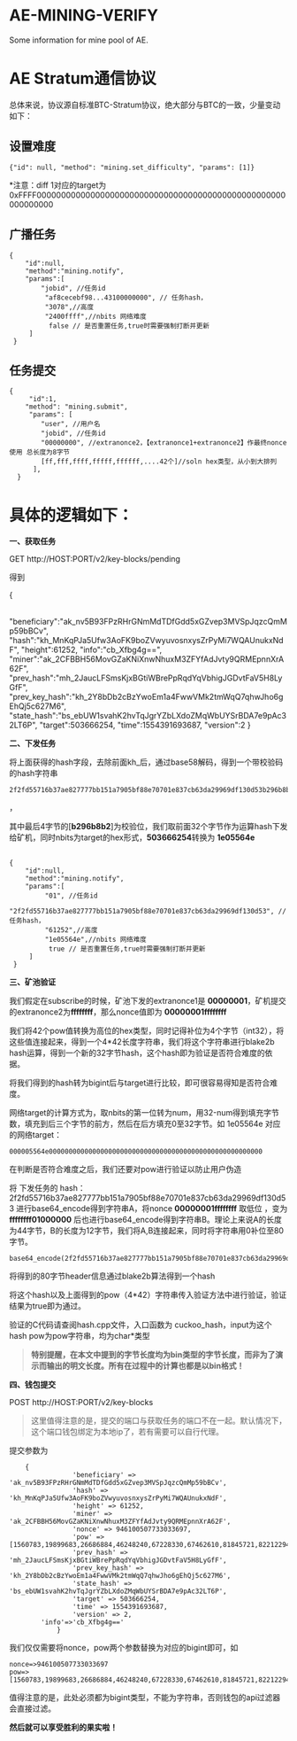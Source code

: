 # AE-MINING-VERIFY
Some information for mine pool of AE.

# AE Stratum通信协议

总体来说，协议源自标准BTC-Stratum协议，绝大部分与BTC的一致，少量变动如下：



## 设置难度

```
{"id": null, "method": "mining.set_difficulty", "params": [1]}
```

*注意：diff 1对应的target为 0xFFFF000000000000000000000000000000000000000000000000000000000000



## 广播任务

```
{ 
	"id":null,
	"method":"mining.notify", 
	"params":[
    	"jobid", //任务id
         "af8cecebf98...43100000000", // 任务hash，
         "3078",//高度
         "2400ffff",//nbits 网络难度
          false // 是否重置任务,true时需要强制打断并更新
     ] 
 }
```





## 任务提交

```
{ 
     "id":1,
	"method": "mining.submit",
     "params": [
     	"user", //用户名
     	"jobid", //任务id
        "00000000", //extranonce2，【extranonce1+extranonce2】作最终nonce使用 总长度为8字节
        [ff,fff,ffff,fffff,ffffff,....42个]//soln hex类型，从小到大排列
      ], 
  }
```



# 具体的逻辑如下：



**一、获取任务**

GET  http://HOST:PORT/v2/key-blocks/pending

得到

{

​	"beneficiary":"ak_nv5B93FPzRHrGNmMdTDfGdd5xGZvep3MVSpJqzcQmMp59bBCv",
	"hash":"kh_MnKqPJa5Ufw3AoFK9boZVwyuvosnxysZrPyMi7WQAUnukxNdF",
	"height":61252,
	"info":"cb_Xfbg4g==",
	"miner":"ak_2CFBBH56MovGZaKNiXnwNhuxM3ZFYfAdJvty9QRMEpnnXrA62F",
	"prev_hash":"mh_2JaucLFSmsKjxBGtiWBrePpRqdYqVbhigJGDvtFaV5H8LyGfF",
	"prev_key_hash":"kh_2Y8bDb2cBzYwoEm1a4FwwVMk2tmWqQ7qhwJho6gEhQj5c627M6",
	"state_hash":"bs_ebUW1svahK2hvTqJgrYZbLXdoZMqWbUYSrBDA7e9pAc32LT6P",
	"target":503666254,
	"time":1554391693687,
	"version":2
}

**二、下发任务**

​	将上面获得的hash字段，去除前面kh_后，通过base58解码，得到一个带校验码的hash字符串

```
2f2fd55716b37ae827777bb151a7905bf88e70701e837cb63da29969df130d53b296b8b2
```

，

其中最后4字节的[**b296b8b2**]为校验位，我们取前面32个字节作为运算hash下发给矿机，同时nbits为target的hex形式，**503666254**转换为 **1e05564e**

## 

```
{ 
	"id":null,
	"method":"mining.notify", 
	"params":[
    	 "01", //任务id
         "2f2fd55716b37ae827777bb151a7905bf88e70701e837cb63da29969df130d53", // 任务hash，
         "61252",//高度
         "1e05564e",//nbits 网络难度
          true // 是否重置任务,true时需要强制打断并更新
     ] 
 }
```



**三、矿池验证**

我们假定在subscribe的时候，矿池下发的extranonce1是 **00000001**，矿机提交的extranonce2为**ffffffff**，那么nonce值即为 **00000001ffffffff**

我们将42个pow值转换为高位的hex类型，同时记得补位为4个字节（int32），将这些值连接起来，得到一个4*42长度字符串，我们将这个字符串进行blake2b hash运算，得到一个新的32字节hash，这个hash即为验证是否符合难度的依据。

将我们得到的hash转为bigint后与target进行比较，即可很容易得知是否符合难度。

网络target的计算方式为，取nbits的第一位转为num，用32-num得到填充字节数，填充到后三个字节的前方，然后在后方填充0至32字节。如 1e05564e 对应的网络target：

```
000005564e000000000000000000000000000000000000000000000000000000
```

在判断是否符合难度之后，我们还要对pow进行验证以防止用户伪造

将  下发任务的 hash：2f2fd55716b37ae827777bb151a7905bf88e70701e837cb63da29969df130d53 进行base64_encode得到字符串A，将nonce **00000001ffffffff** 取低位 ，变为**ffffffff01000000** 后也进行base64_encode得到字符串B。理论上来说A的长度为44字节，B的长度为12字节，我们将A,B连接起来，同时将字符串用0补位至80字节。

```
base64_encode(2f2fd55716b37ae827777bb151a7905bf88e70701e837cb63da29969df130d53)+base64_encode(Little_endian(00000001ffffffff)+000000000000000000000000000000000000000000000000)
```

将得到的80字节header信息通过blake2b算法得到一个hash

将这个hash以及上面得到的pow（4*42）字符串传入验证方法中进行验证，验证结果为true即为通过。

验证的C代码请查阅hash.cpp文件，入口函数为 cuckoo_hash，input为这个hash pow为pow字符串，均为char*类型

> **特别提醒，在本文中提到的字节长度均为bin类型的字节长度，而非为了演示而输出的明文长度。所有在过程中的计算也都是以bin格式！**



**四、钱包提交**

POST http://HOST:PORT/v2/key-blocks

> 这里值得注意的是，提交的端口与获取任务的端口不在一起。默认情况下，这个端口钱包绑定为本地ip了，若有需要可以自行代理。

提交参数为

```
	{
                'beneficiary' => 'ak_nv5B93FPzRHrGNmMdTDfGdd5xGZvep3MVSpJqzcQmMp59bBCv',
                'hash' => 'kh_MnKqPJa5Ufw3AoFK9boZVwyuvosnxysZrPyMi7WQAUnukxNdF',
                'height' => 61252,
                'miner' => 'ak_2CFBBH56MovGZaKNiXnwNhuxM3ZFYfAdJvty9QRMEpnnXrA62F',
                'nonce' => 946100507733033697,
                'pow' => [1560783,19899683,26686884,46248240,67228330,67462610,81845721,82212294,95644328,117214348,131016563,134907685,149152069,167975924,172121090,176628994,181680730,199555343,213336391,236833391,249002949,250003707,253186513,257023444,260854574,283273465,291448562,302932608,334509518,378329704,390835709,399857883,403430292,439781816,449635696,454957446,456197940,456798583,460230294,467496111,517848387,524126360],
                'prev_hash' => 'mh_2JaucLFSmsKjxBGtiWBrePpRqdYqVbhigJGDvtFaV5H8LyGfF',
                'prev_key_hash' => 'kh_2Y8bDb2cBzYwoEm1a4FwwVMk2tmWqQ7qhwJho6gEhQj5c627M6',
                'state_hash' => 'bs_ebUW1svahK2hvTqJgrYZbLXdoZMqWbUYSrBDA7e9pAc32LT6P',
                'target' => 503666254,
                'time' => 1554391693687,
                'version' => 2,
		'info'=>'cb_Xfbg4g=='
            }
```

我们仅仅需要将nonce，pow两个参数替换为对应的bigint即可，如

```
nonce=>946100507733033697 
pow=>[1560783,19899683,26686884,46248240,67228330,67462610,81845721,82212294,95644328,117214348,131016563,134907685,149152069,167975924,172121090,176628994,181680730,199555343,213336391,236833391,249002949,250003707,253186513,257023444,260854574,283273465,291448562,302932608,334509518,378329704,390835709,399857883,403430292,439781816,449635696,454957446,456197940,456798583,460230294,467496111,517848387,524126360]
```

值得注意的是，此处必须都为bigint类型，不能为字符串，否则钱包的api过滤器会直接过滤。



**然后就可以享受胜利的果实啦！**

